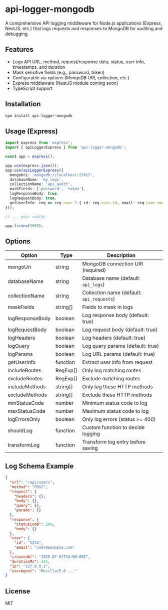 # api-logger-mongodb

A comprehensive API logging middleware for Node.js applications (Express, NestJS, etc.) that logs requests and responses to MongoDB for auditing and debugging.

## Features
- Logs API URL, method, request/response data, status, user info, timestamps, and duration
- Mask sensitive fields (e.g., password, token)
- Configurable via options (MongoDB URI, collection, etc.)
- Express middleware (NestJS module coming soon)
- TypeScript support

## Installation
```bash
npm install api-logger-mongodb
```

## Usage (Express)
```ts
import express from 'express';
import { apiLoggerExpress } from 'api-logger-mongodb';

const app = express();

app.use(express.json());
app.use(apiLoggerExpress({
  mongoUri: 'mongodb://localhost:27017',
  databaseName: 'my_logs',
  collectionName: 'api_audit',
  maskFields: ['password', 'token'],
  logResponseBody: true,
  logRequestBody: true,
  getUserInfo: req => req.user ? { id: req.user.id, email: req.user.email } : undefined
}));

// ... your routes

app.listen(3000);
```

## Options
| Option            | Type            | Description |
|-------------------|----------------|-------------|
| mongoUri          | string         | MongoDB connection URI (required) |
| databaseName      | string         | Database name (default: `api_logs`) |
| collectionName    | string         | Collection name (default: `api_requests`) |
| maskFields        | string[]       | Fields to mask in logs |
| logResponseBody   | boolean        | Log response body (default: true) |
| logRequestBody    | boolean        | Log request body (default: true) |
| logHeaders        | boolean        | Log headers (default: true) |
| logQuery          | boolean        | Log query params (default: true) |
| logParams         | boolean        | Log URL params (default: true) |
| getUserInfo       | function       | Extract user info from request |
| includeRoutes     | RegExp[]       | Only log matching routes |
| excludeRoutes     | RegExp[]       | Exclude matching routes |
| includeMethods    | string[]       | Only log these HTTP methods |
| excludeMethods    | string[]       | Exclude these HTTP methods |
| minStatusCode     | number         | Minimum status code to log |
| maxStatusCode     | number         | Maximum status code to log |
| logErrorsOnly     | boolean        | Only log errors (status >= 400) |
| shouldLog         | function       | Custom function to decide logging |
| transformLog      | function       | Transform log entry before saving |

## Log Schema Example
```json
{
  "url": "/api/users",
  "method": "POST",
  "request": {
    "headers": {},
    "body": {},
    "query": {},
    "params": {}
  },
  "response": {
    "statusCode": 200,
    "body": {}
  },
  "user": {
    "id": "1234",
    "email": "user@example.com"
  },
  "createdAt": "2025-07-01T10:00:00Z",
  "durationMs": 145,
  "ip": "127.0.0.1",
  "userAgent": "Mozilla/5.0 ..."
}
```

## License
MIT 